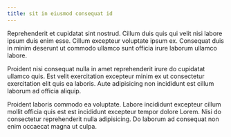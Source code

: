 ```yaml
---
title: sit in eiusmod consequat id
---
```


Reprehenderit et cupidatat sint nostrud. Cillum duis quis qui velit nisi labore ipsum duis enim esse. Cillum excepteur voluptate ipsum ex. Consequat duis in minim deserunt ut commodo ullamco sunt officia irure laborum ullamco labore.

Proident nisi consequat nulla in amet reprehenderit irure do cupidatat ullamco quis. Est velit exercitation excepteur minim ex ut consectetur exercitation elit quis ea laboris. Aute adipisicing non incididunt est cillum laborum ad officia aliquip.

Proident laboris commodo ea voluptate. Labore incididunt excepteur cillum mollit officia quis est est incididunt excepteur tempor dolore Lorem. Nisi do consectetur reprehenderit nulla adipisicing. Do laborum ad consequat non enim occaecat magna ut culpa.
